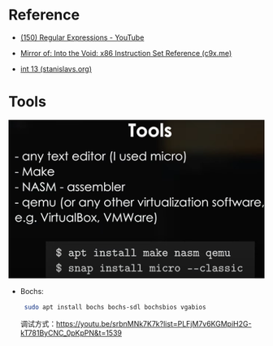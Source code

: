 # Reference

- [(150) Regular Expressions - YouTube](https://www.youtube.com/watch?v=soQCkeBDOAY&list=PLHh55M_Kq4OAmzC6zR7NXhZT9z21NkRCa)

- [Mirror of: Into the Void: x86 Instruction Set Reference (c9x.me)](https://c9x.me/x86/)
- [int 13 (stanislavs.org)](https://www.stanislavs.org/helppc/int_13.html)







# Tools

![image-20221104161242072](Readme.assets/image-20221104161242072.png)



- Bochs:

  ```sh
   sudo apt install bochs bochs-sdl bochsbios vgabios
  ```

  调试方式：https://youtu.be/srbnMNk7K7k?list=PLFjM7v6KGMpiH2G-kT781ByCNC_0pKpPN&t=1539

  
